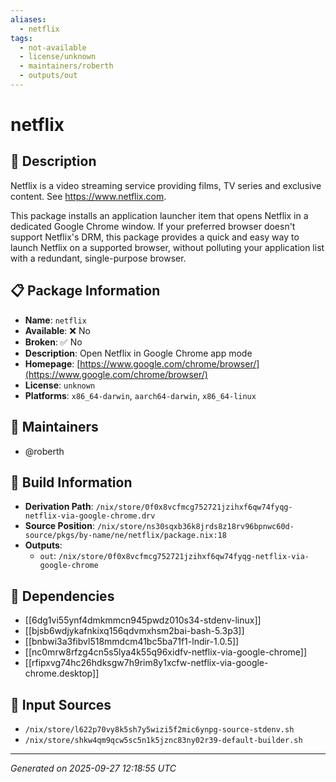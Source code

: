 ```yaml
---
aliases:
  - netflix
tags:
  - not-available
  - license/unknown
  - maintainers/roberth
  - outputs/out
---
```


# netflix

## 📝 Description

Netflix is a video streaming service providing films, TV series and exclusive content. See https://www.netflix.com.

This package installs an application launcher item that opens Netflix in a dedicated Google Chrome window. If your preferred browser doesn't support Netflix's DRM, this package provides a quick and easy way to launch Netflix on a supported browser, without polluting your application list with a redundant, single-purpose browser.


## 📋 Package Information

- **Name**: `netflix`
- **Available**: ❌ No
- **Broken**: ✅ No
- **Description**: Open Netflix in Google Chrome app mode
- **Homepage**: [https://www.google.com/chrome/browser/](https://www.google.com/chrome/browser/)
- **License**: `unknown`
- **Platforms**: `x86_64-darwin`, `aarch64-darwin`, `x86_64-linux`
## 👥 Maintainers

- @roberth


## 🔧 Build Information

- **Derivation Path**: `/nix/store/0f0x8vcfmcg752721jzihxf6qw74fyqg-netflix-via-google-chrome.drv`
- **Source Position**: `/nix/store/ns30sqxb36k8jrds8z18rv96bpnwc60d-source/pkgs/by-name/ne/netflix/package.nix:18`
- **Outputs**:
  - `out`:  `/nix/store/0f0x8vcfmcg752721jzihxf6qw74fyqg-netflix-via-google-chrome`

## 🔗 Dependencies

- [[6dg1vi55ynf4dmkmmcn945pwdz010s34-stdenv-linux]]
- [[bjsb6wdjykafnkixq156qdvmxhsm2bai-bash-5.3p3]]
- [[bnbwi3a3fibvl518mmdcm41bc5ba71f1-lndir-1.0.5]]
- [[nc0mrw8rfzg4cn5s5lya4k55q96xidfv-netflix-via-google-chrome]]
- [[rfipxvg74hc26hdksgw7h9rim8y1xcfw-netflix-via-google-chrome.desktop]]

## 📁 Input Sources

- `/nix/store/l622p70vy8k5sh7y5wizi5f2mic6ynpg-source-stdenv.sh`
- `/nix/store/shkw4qm9qcw5sc5n1k5jznc83ny02r39-default-builder.sh`

---
*Generated on 2025-09-27 12:18:55 UTC*
